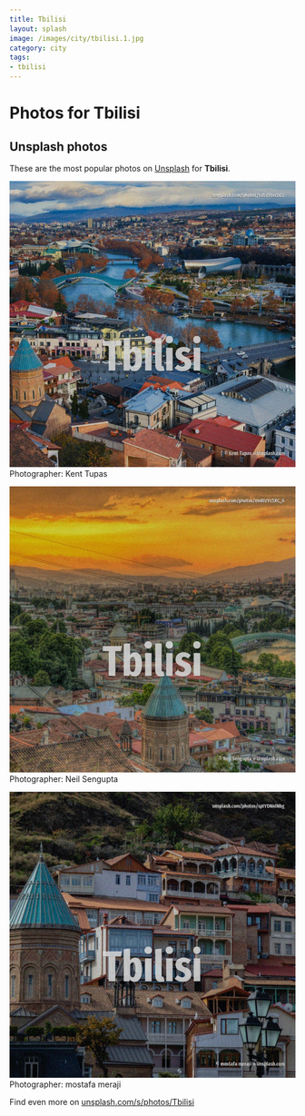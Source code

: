 ```yaml
---
title: Tbilisi
layout: splash
image: /images/city/tbilisi.1.jpg
category: city
tags:
- tbilisi
---
```

# Photos for Tbilisi
 
## Unsplash photos
These are the most popular photos on [Unsplash](https://unsplash.com) for **Tbilisi**.
 
![Tbilisi](/images/city/tbilisi.1.jpg)
Photographer:  Kent Tupas
 
![Tbilisi](/images/city/tbilisi.2.jpg)
Photographer:  Neil Sengupta
 
![Tbilisi](/images/city/tbilisi.3.jpg)
Photographer:  mostafa meraji
 
Find even more on [unsplash.com/s/photos/Tbilisi](https://unsplash.com/s/photos/Tbilisi)
 
